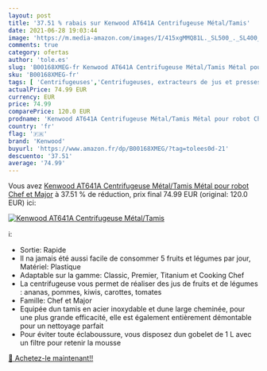 ```yaml
---
layout: post
title: '37.51 % rabais sur Kenwood AT641A Centrifugeuse Métal/Tamis'
date: 2021-06-28 19:03:44
image: 'https://m.media-amazon.com/images/I/415xgMMQ81L._SL500_._SL400_.jpg'
comments: true
category: ofertas
author: 'tole.es'
slug: 'B00168XMEG-fr Kenwood AT641A Centrifugeuse Métal/Tamis Métal pour robot...'
sku: 'B00168XMEG-fr'
tags: [ 'Centrifugeuses','Centrifugeuses, extracteurs de jus et presses-agrumes électriques','Cuisine et Maison','Petit électroménager','kenwood', ]
actualPrice: 74.99 EUR
currency: EUR
price: 74.99
comparePrice: 120.0 EUR
prodname: 'Kenwood AT641A Centrifugeuse Métal/Tamis Métal pour robot Chef et Major'
country: 'fr'
flag: '🇫🇷'
brand: 'Kenwood'
buyurl: 'https://www.amazon.fr/dp/B00168XMEG/?tag=tolees0d-21'
descuento: '37.51'
average: '74.99'
---
```


Vous avez [Kenwood AT641A Centrifugeuse Métal/Tamis Métal pour robot Chef et Major](https://www.amazon.fr/dp/B00168XMEG/?tag=tolees0d-21)  à  37.51 % de réduction, prix final  74.99 EUR (original: 120.0 EUR) ici:

[![Kenwood AT641A Centrifugeuse Métal/Tamis](https://m.media-amazon.com/images/I/415xgMMQ81L._SL500_._SL400_.jpg)](https://www.amazon.fr/dp/B00168XMEG/?tag=tolees0d-21)

ℹ️:

- Sortie: Rapide
- Il na jamais été aussi facile de consommer 5 fruits et légumes par jour, Matériel: Plastique
- Adaptable sur la gamme: Classic, Premier, Titanium et Cooking Chef
- La centrifugeuse vous permet de réaliser des jus de fruits et de légumes : ananas, pommes, kiwis, carottes, tomates
- Famille: Chef et Major
- Equipée dun tamis en acier inoxydable et dune large cheminée, pour une plus grande efficacité, elle est également entièrement démontable pour un nettoyage parfait
- Pour éviter toute éclaboussure, vous disposez dun gobelet de 1 L avec un filtre pour retenir la mousse

[🛒 Achetez-le maintenant!!](https://www.amazon.fr/dp/B00168XMEG/?tag=tolees0d-21)
